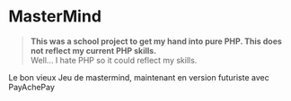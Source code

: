 # MasterMind

> **This was a school project to get my hand into pure PHP. This does not reflect my current PHP skills.**  
> Well... I hate PHP so it could reflect my skills.

Le bon vieux Jeu de mastermind, maintenant en version futuriste avec PayAchePay

